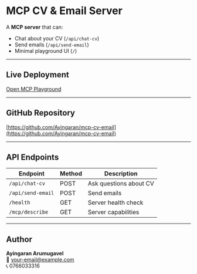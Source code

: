 # MCP CV & Email Server

A **MCP server** that can:

- Chat about your CV (`/api/chat-cv`)
- Send emails (`/api/send-email`)
- Minimal playground UI (`/`)

---

## Live Deployment

[Open MCP Playground](https://<YOUR_RAILWAY_URL>.up.railway.app)

---

## GitHub Repository

[https://github.com/Ayingaran/mcp-cv-email](https://github.com/Ayingaran/mcp-cv-email)

---

## API Endpoints

| Endpoint           | Method | Description |
|-------------------|--------|-------------|
| `/api/chat-cv`    | POST   | Ask questions about CV |
| `/api/send-email` | POST   | Send emails |
| `/health`         | GET    | Server health check |
| `/mcp/describe`   | GET    | Server capabilities |

---

## Author

**Ayingaran Arumugavel**  
📧 your-email@example.com  
📞 0766033316
